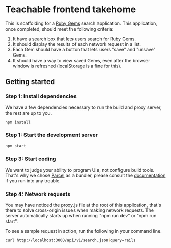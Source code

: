 # Teachable frontend takehome

This is scaffolding for a [Ruby Gems](https://rubygems.org/) search application. This application, once completed, should meet the following criteria:

1. It have a search box that lets users search for Ruby Gems.
2. It should display the results of each network request in a list.
3. Each Gem should have a button that lets users "save" and "unsave" Gems.
4. It should have a way to view saved Gems, even after the browser window is refreshed (localStorage is a fine for this).

## Getting started

### Step 1: Install dependencies

We have a few dependencies necessary to run the build and proxy server, the rest are up to you.

```bash
npm install
```

### Step 1: Start the development server

```bash
npm start
```

### Step 3: Start coding

We want to judge your ability to program UIs, not configure build tools. That's why we chose [Parcel](https://parceljs.org/) as a bundler, please consult the [documentation](https://parceljs.org/getting_started.html) if you run into any trouble.

### Step 4: Network requests

You may have noticed the proxy.js file at the root of this application, that's there to solve cross-origin issues when making network requests. The server automatically starts up when running "npm run dev" or "npm run start".

To see a sample request in action, run the following in your command line.

```bash
curl http://localhost:3000/api/v1/search.json?query=rails
```
